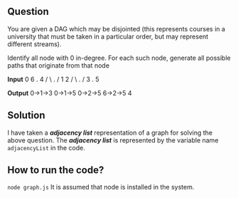 ## Question

You are given a DAG which may be disjointed (this represents courses in a university that must be taken in a particular order, but may represent different streams).

Identify all node with 0 in-degree.
For each such node, generate all possible paths that originate from that node

**Input**
      0      6 .      4
      /  \ .  /
    1     2
    / \ . /
  3 .  5

**Output**
0->1->3
0->1->5 
0->2->5
6->2->5
4

## Solution

I have taken a ***adjacency list*** representation of a graph for solving the above question. The ***adjacency list*** is represented by the variable name `adjacencyList` in the code.

## How to run the code?
`node graph.js`
It is assumed that node is installed in the system.
